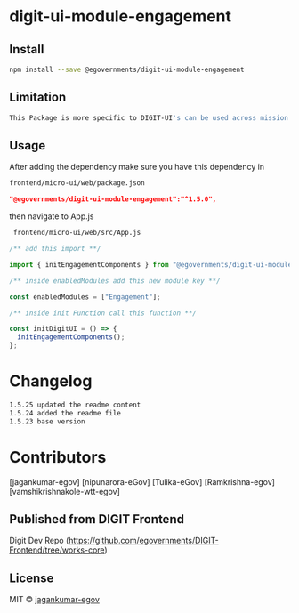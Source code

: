 <!-- TODO: update this -->

# digit-ui-module-engagement

## Install

```bash
npm install --save @egovernments/digit-ui-module-engagement
```

## Limitation

```bash
This Package is more specific to DIGIT-UI's can be used across mission's
```

## Usage

After adding the dependency make sure you have this dependency in

```bash
frontend/micro-ui/web/package.json
```

```json
"@egovernments/digit-ui-module-engagement":"^1.5.0",
```

then navigate to App.js

```bash
 frontend/micro-ui/web/src/App.js
```


```jsx
/** add this import **/

import { initEngagementComponents } from "@egovernments/digit-ui-module-engagement";

/** inside enabledModules add this new module key **/

const enabledModules = ["Engagement"];

/** inside init Function call this function **/

const initDigitUI = () => {
  initEngagementComponents();
};
```

# Changelog

```bash
1.5.25 updated the readme content
1.5.24 added the readme file
1.5.23 base version
```

# Contributors

[jagankumar-egov] [nipunarora-eGov] [Tulika-eGov] [Ramkrishna-egov] [vamshikrishnakole-wtt-egov] 

## Published from DIGIT Frontend 
Digit Dev Repo (https://github.com/egovernments/DIGIT-Frontend/tree/works-core)

## License

MIT © [jagankumar-egov](https://github.com/jagankumar-egov)